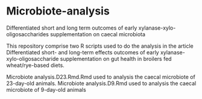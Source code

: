 # Microbiote-analysis
Differentiated short and long term outcomes of early xylanase-xylo-oligosaccharides supplementation on caecal microbiota

This repository comprise two R scripts used to do the analysis in the article Differentiated short- and long-term effects outcomes of early xylanase-xylo-oligosaccharide supplementation on gut health in broilers fed wheat/rye-based diets.

Microbiote analysis.D23.Rmd.Rmd used to analysis the caecal microbiote of 23-day-old animals.
Microbiote analysis.D9.Rmd used to analysis the caecal microbiote of 9-day-old animals

